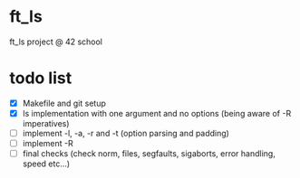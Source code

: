 # ft_ls
ft_ls project @ 42 school

# todo list
- [x] Makefile and git setup
- [x] ls implementation with one argument and no options (being aware of -R imperatives)
- [ ] implement -l, -a, -r and -t (option parsing and padding)
- [ ] implement -R
- [ ] final checks (check norm, files, segfaults, sigaborts, error handling, speed etc...)
